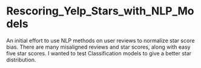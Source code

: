 # Rescoring_Yelp_Stars_with_NLP_Models
An initial effort to use NLP methods on user reviews to normalize star score bias.  There are many misaligned reviews and star scores, along with easy five star scores. I wanted to test Classification models to give a better star distribution. 

